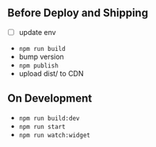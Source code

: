 ## Before Deploy and Shipping
- [ ] update env
- ```npm run build```
- bump version
- ```npm publish```
- upload dist/ to CDN

## On Development
- ```npm run build:dev```
- ```npm run start```
- ```npm run watch:widget```
